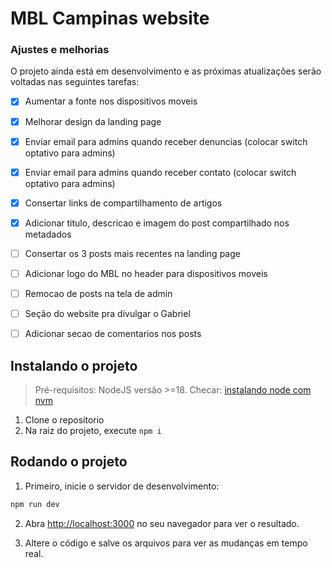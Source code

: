 # MBL Campinas website

### Ajustes e melhorias

O projeto ainda está em desenvolvimento e as próximas atualizações serão voltadas nas seguintes tarefas:

- [x] Aumentar a fonte nos dispositivos moveis
- [x] Melhorar design da landing page
- [x] Enviar email para admins quando receber denuncias (colocar switch optativo para admins)
- [x] Enviar email para admins quando receber contato (colocar switch optativo para admins)
- [x] Consertar links de compartilhamento de artigos
- [x] Adicionar titulo, descricao e imagem do post compartilhado nos metadados
- [ ] Consertar os 3 posts mais recentes na landing page
- [ ] Adicionar logo do MBL no header para dispositivos moveis
- [ ] Remocao de posts na tela de admin
- [ ] Seção do website pra divulgar o Gabriel
- [ ] Adicionar secao de comentarios nos posts


## Instalando o projeto

> Pré-requisitos: NodeJS versão >=18. Checar: [instalando node com nvm](https://github.com/nvm-sh/nvmhttps://github.com/nvm-sh/nvm)

1. Clone o repositorio
2. Na raiz do projeto, execute `npm i`

## Rodando o projeto

1. Primeiro, inicie o servidor de desenvolvimento:

```bash
npm run dev
```

2. Abra [http://localhost:3000](http://localhost:3000) no seu navegador para ver o resultado.

3. Altere o código e salve os arquivos para ver as mudanças em tempo real.